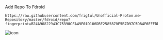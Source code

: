 Add Repo To Fdroid

    https://raw.githubusercontent.com/frigtul/Unofficial-Proton.me-Repository/master/fdroid/repo?fingerprint=B24A90822943C75390CFA49F01D106DBE2585870F5B7D97C5D84F6FFFDD733FC

![icon](https://github.com/frigtul/Unofficial-Proton.me-Repository/assets/102465996/89aef8df-009d-4011-9e61-605f216dd1c2)

